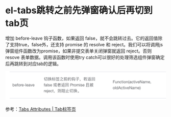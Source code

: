 # el-tabs跳转之前先弹窗确认后再切到tab页

增加 before-leave 钩子函数，如果返回 false，就不会跳转过去。它的返回值除了支持true，false外，还支持 promise 的 resolve 和 reject。我们可以将调用js弹窗组件函数改为promise，如果非提交表单关闭弹窗就返回 reject。否则 resove 表单数据。调用该函数时使用try catch可以很好的处理筛选组件弹窗确定后再跳转到对应tab的逻辑。

![before-leave.png](../../../images/blog/vue/before-leave.png)

参考：[Tabs Attributes | Tab标签页](https://element.eleme.cn/#/zh-CN/component/tabs)